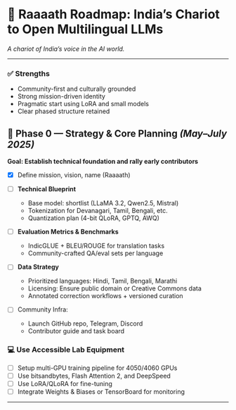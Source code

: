 # 🚣 Raaaath Roadmap: India’s Chariot to Open Multilingual LLMs

*A chariot of India’s voice in the AI world.*

---

### ✅ Strengths

* Community-first and culturally grounded
* Strong mission-driven identity
* Pragmatic start using LoRA and small models
* Clear phased structure retained

## 🔹 Phase 0 — Strategy & Core Planning *(May–July 2025)*

**Goal: Establish technical foundation and rally early contributors**

* [x] Define mission, vision, name (Raaaath)
* [ ] **Technical Blueprint**

  * Base model: shortlist (LLaMA 3.2, Qwen2.5, Mistral)
  * Tokenization for Devanagari, Tamil, Bengali, etc. 
  * Quantization plan (4-bit QLoRA, GPTQ, AWQ)
* [ ] **Evaluation Metrics & Benchmarks**

  * IndicGLUE + BLEU/ROUGE for translation tasks
  * Community-crafted QA/eval sets per language
* [ ] **Data Strategy**

  * Prioritized languages: Hindi, Tamil, Bengali, Marathi
  * Licensing: Ensure public domain or Creative Commons data
  * Annotated correction workflows + versioned curation
* [ ] Community Infra:

  * Launch GitHub repo, Telegram, Discord
  * Contributor guide and task board

### 💻 Use Accessible Lab Equipment

* [ ] Setup multi-GPU training pipeline for 4050/4060 GPUs
* [ ] Use bitsandbytes, Flash Attention 2, and DeepSpeed
* [ ] Use LoRA/QLoRA for fine-tuning
* [ ] Integrate Weights & Biases or TensorBoard for monitoring

---

